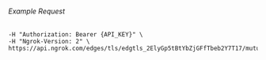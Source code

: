 
###### Example Request
```curl \
-H "Authorization: Bearer {API_KEY}" \
-H "Ngrok-Version: 2" \
https://api.ngrok.com/edges/tls/edgtls_2ElyGp5tBtYbZjGFfTbeb2Y7T17/mutual_tls

